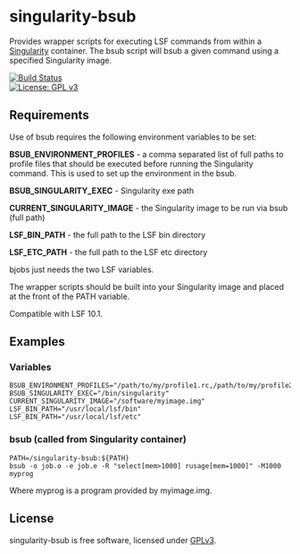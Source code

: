 # singularity-bsub

Provides wrapper scripts for executing LSF commands from within a [Singularity](https://sylabs.io) container.
The bsub script will bsub a given command using a specified Singularity image.

[![Build Status](https://travis-ci.org/sanger-pathogens/singularity-bsub.svg?branch=master)](https://travis-ci.org/sanger-pathogens/singularity-bsub)  
[![License: GPL v3](https://img.shields.io/badge/License-GPL%20v3-brightgreen.svg)](https://github.com/sanger-pathogens/singularity-bsub/blob/master/LICENSE)  

## Requirements

Use of bsub requires the following environment variables to be set:

<b>BSUB_ENVIRONMENT_PROFILES</b> - a comma separated list of full paths to profile
                                   files that should be executed before running the
                                   Singularity command. This is used to set up the
                                   environment in the bsub.

<b>BSUB_SINGULARITY_EXEC</b> - Singularity exe path

<b>CURRENT_SINGULARITY_IMAGE</b> - the Singularity image to be run via bsub (full path)

<b>LSF_BIN_PATH</b> - the full path to the LSF bin directory

<b>LSF_ETC_PATH</b> - the full path to the LSF etc directory

bjobs just needs the two LSF variables.

The wrapper scripts should be built into your Singularity image and
placed at the front of the PATH variable.

Compatible with LSF 10.1.

## Examples

### Variables

	BSUB_ENVIRONMENT_PROFILES="/path/to/my/profile1.rc,/path/to/my/profile2.rc"
	BSUB_SINGULARITY_EXEC="/bin/singularity"
	CURRENT_SINGULARITY_IMAGE="/software/myimage.img"
	LSF_BIN_PATH="/usr/local/lsf/bin"
	LSF_BIN_PATH="/usr/local/lsf/etc"

### bsub (called from Singularity container)

	PATH=/singularity-bsub:${PATH}
	bsub -o job.o -e job.e -R "select[mem>1000] rusage[mem=1000]" -M1000 myprog

Where myprog is a program provided by myimage.img.

## License

singularity-bsub is free software, licensed under [GPLv3](https://github.com/sanger-pathogens/singularity-bsub/blob/master/LICENSE).
